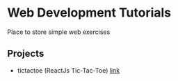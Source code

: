 # Web Development Tutorials
Place to store simple web exercises

## Projects
- tictactoe (ReactJs Tic-Tac-Toe) [link](https://react.dev/learn/tutorial-tic-tac-toe)